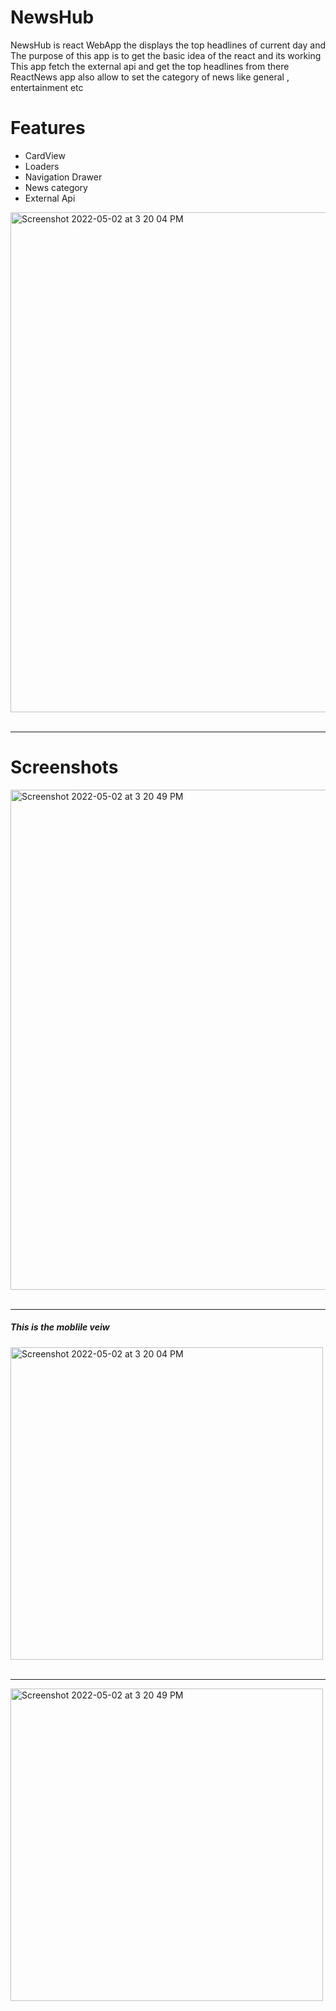 <h1>NewsHub</h1>

<p> NewsHub is react WebApp the displays the  top headlines of current day and <br>
    The purpose of this app is to get the basic idea of the react and its working 
    This app fetch the external api and get the top headlines from there 
    ReactNews app also allow to set the category of news like general , entertainment etc 
    
</p>    


 <h1>Features</h1>
    <ul>
        <li>CardView</li>
        <li>Loaders</li>
        <li>Navigation Drawer</li>
        <li>News category</li>
        <li>External Api</li>
    </ul>

<img width="800" alt="Screenshot 2022-05-02 at 3 20 04 PM" src="https://user-images.githubusercontent.com/68503623/166217290-06e2361b-bd45-4b73-af6f-803553c675da.png">

<br>
<br>

<hr>

 <h1>Screenshots</h1>

<img width="800" alt="Screenshot 2022-05-02 at 3 20 49 PM" src="https://user-images.githubusercontent.com/68503623/166216818-e2692f72-8833-4ecb-abbf-ec308a60e5fb.png">

<br>
<br>

<hr>

<h5>This is the moblile veiw</h5>
<img width="500" align= "center" alt="Screenshot 2022-05-02 at 3 20 04 PM" src="https://user-images.githubusercontent.com/68503623/166216960-3595197b-9443-4401-9923-a94ac1efc55d.png">
<br>
<br>

<hr>



<img width="500" alt="Screenshot 2022-05-02 at 3 20 49 PM" src="https://user-images.githubusercontent.com/68503623/166217004-c2b6624c-b52e-4841-a9d4-818c8f4a381f.png">
<br>
<br>





